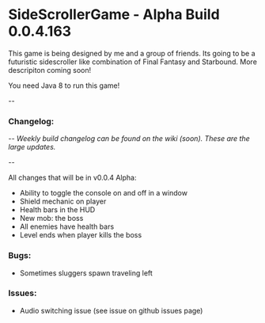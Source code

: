 # SideScrollerGame - Alpha Build 0.0.4.163

This game is being designed by me and a group of friends. Its going to be a futuristic sidescroller like combination of Final Fantasy and Starbound. More descripiton coming soon!

You need Java 8 to run this game!

--

### Changelog: 

--
*Weekly build changelog can be found on the wiki (soon). These are the large updates.*

--

All changes that will be in v0.0.4 Alpha:
- Ability to toggle the console on and off in a window
- Shield mechanic on player
- Health bars in the HUD
- New mob: the boss
- All enemies have health bars
- Level ends when player kills the boss

### Bugs:
- Sometimes sluggers spawn traveling left

### Issues:
- Audio switching issue (see issue on github issues page)